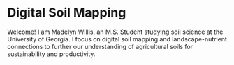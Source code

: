 # Digital Soil Mapping

Welcome! I am Madelyn Willis, an M.S. Student studying soil science at the University of Georgia. I focus on digital soil mapping and landscape-nutrient connections to further our understanding of agricultural soils for sustainability and productivity. 
